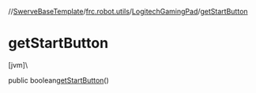 //[SwerveBaseTemplate](../../../index.md)/[frc.robot.utils](../index.md)/[LogitechGamingPad](index.md)/[getStartButton](get-start-button.md)

# getStartButton

[jvm]\

public boolean[getStartButton](get-start-button.md)()
